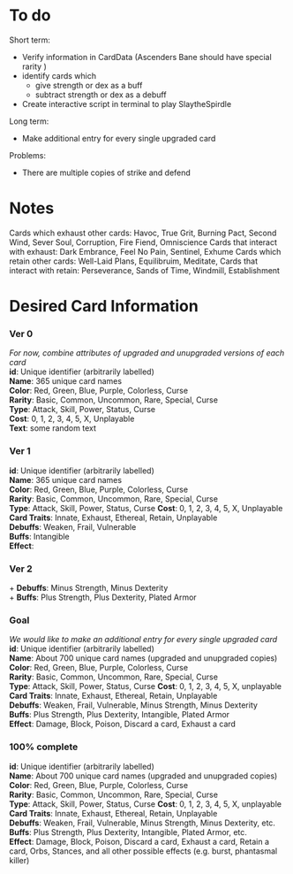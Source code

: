 # To do
Short term:
- Verify information in CardData (Ascenders Bane should have special rarity )
- identify cards which
  - give strength or dex as a buff
  - subtract strength or dex as a debuff
- Create interactive script in terminal to play SlaytheSpirdle

Long term:
- Make additional entry for every single upgraded card 

Problems:
- There are multiple copies of strike and defend

# Notes
Cards which exhaust other cards: Havoc, True Grit, Burning Pact, Second Wind, Sever Soul, Corruption, Fire Fiend, Omniscience
Cards that interact with exhaust: Dark Embrance, Feel No Pain, Sentinel, Exhume
Cards which retain other cards: Well-Laid Plans, Equilibruim, Meditate, 
Cards that interact with retain: Perseverance, Sands of Time, Windmill, Establishment

# Desired Card Information

### Ver 0
*For now, combine attributes of upgraded and unupgraded versions of each card* <br>
**id**: Unique identifier (arbitrarily labelled) <br>
**Name**: 365 unique card names <br>
**Color**: Red, Green, Blue, Purple, Colorless, Curse <br>
**Rarity**: Basic, Common, Uncommon, Rare, Special, Curse <br>
**Type**: Attack, Skill, Power, Status, Curse <br>
**Cost**: 0, 1, 2, 3, 4, 5, X, Unplayable <br>
**Text**: some random text <br>

### Ver 1
**id**: Unique identifier (arbitrarily labelled) <br>
**Name**: 365 unique card names <br>
**Color**: Red, Green, Blue, Purple, Colorless, Curse <br>
**Rarity**: Basic, Common, Uncommon, Rare, Special, Curse <br>
**Type**: Attack, Skill, Power, Status, Curse
**Cost**: 0, 1, 2, 3, 4, 5, X, Unplayable <br>
**Card Traits**: Innate, Exhaust, Ethereal, Retain, Unplayable <br>
**Debuffs**: Weaken, Frail, Vulnerable <br>
**Buffs**: Intangible <br>
**Effect**: <br>

### Ver 2
\+ **Debuffs**: Minus Strength, Minus Dexterity <br>
\+ **Buffs**: Plus Strength, Plus Dexterity, Plated Armor <br>

### Goal
*We would like to make an additional entry for every single upgraded card* <br>
**id**: Unique identifier (arbitrarily labelled) <br>
**Name**: About 700 unique card names (upgraded and unupgraded copies) <br>
**Color**: Red, Green, Blue, Purple, Colorless, Curse <br>
**Rarity**: Basic, Common, Uncommon, Rare, Special, Curse <br>
**Type**: Attack, Skill, Power, Status, Curse
**Cost**: 0, 1, 2, 3, 4, 5, X, unplayable <br>
**Card Traits**: Innate, Exhaust, Ethereal, Retain, Unplayable <br>
**Debuffs**: Weaken, Frail, Vulnerable, Minus Strength, Minus Dexterity <br>
**Buffs**: Plus Strength, Plus Dexterity, Intangible, Plated Armor <br>
**Effect**: Damage, Block, Poison, Discard a card, Exhaust a card <br>

### 100% complete
**id**: Unique identifier (arbitrarily labelled) <br>
**Name**: About 700 unique card names (upgraded and unupgraded copies) <br>
**Color**: Red, Green, Blue, Purple, Colorless, Curse <br>
**Rarity**: Basic, Common, Uncommon, Rare, Special, Curse <br>
**Type**: Attack, Skill, Power, Status, Curse
**Cost**: 0, 1, 2, 3, 4, 5, X, unplayable <br>
**Card Traits**: Innate, Exhaust, Ethereal, Retain, Unplayable <br>
**Debuffs**: Weaken, Frail, Vulnerable, Minus Strength, Minus Dexterity, etc. <br>
**Buffs**: Plus Strength, Plus Dexterity, Intangible, Plated Armor, etc.<br>
**Effect**: Damage, Block, Poison, Discard a card, Exhaust a card, Retain a card, Orbs, Stances, and all other possible effects (e.g. burst, phantasmal killer) <br>